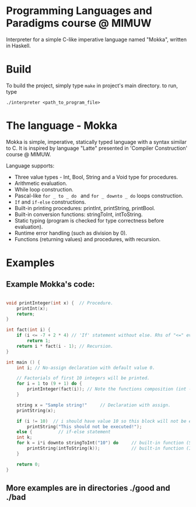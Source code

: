 # Programming Languages and Paradigms course @ MIMUW

Interpreter for a simple C-like imperative language named "Mokka", written in Haskell.

# Build

To build the project, simply type `make` in project's main directory.
to run, type
```
./interpreter <path_to_program_file>
```

# The language - Mokka

Mokka is simple, imperative, statically typed language with a syntax similar to C.
It is inspired by language "Latte" presented in 'Compiler Construction' course @ MIMUW.

Language supports:

- Three value types -  Int, Bool, String   and a Void type for procedures.
- Arithmetic evaluation.
- While loop construction.
- Pascal-like  `for _ to _ do ` and `for _ downto _ do`  loops construction.
- `If` and `if-else` constructions.
- Built-in printing procedures:  printInt, printString, printBool.
- Built-in conversion functions:  stringToInt, intToString.
- Static typing (program is checked for type correctness before evaluation).
- Runtime error handling (such as division by 0).
- Functions (returning values) and procedures,  with recursion.


# Examples


## Example Mokka's code:

```c++

void printInteger(int x) {	// Procedure.
    printInt(x);
    return;
}

int fact(int i) {
    if (i <= -7 + 2 * 4) // 'If' statement without else. Rhs of "<=" evaluates to 1
        return 1;
	return i * fact(i - 1); // Recursion.
}

int main () {
    int i; // No-assign declaration with default value 0.

    // Factorials of first 10 integers will be printed.
    for i = 1 to (9 + 1) do {
        printInteger(fact(i)); // Note the functions composition (int -> int -> IO).
    }

    string x = "Sample string!"     // Declaration with assign.
    printString(x);

    if (i != 10)  // i should have value 10 so this block will not be executed
        printString("This should not be executed!");
    else { 			// if-else statement
    int k;
    for k = i*i downto stringToInt("10") do     // built-in function (String -> Int)
        printString(intToString(k));            // built-in function (Int -> String)
    }

    return 0;
}

```

## More examples are in directories ./good  and  ./bad 
